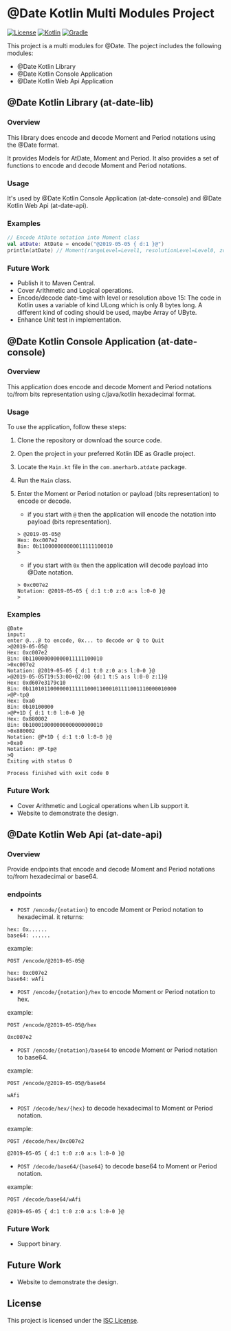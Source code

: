# @Date Kotlin Multi Modules Project

[![License](https://img.shields.io/badge/License-ISC-blue.svg)](https://opensource.org/licenses/ISC)
[![Kotlin](https://img.shields.io/badge/Kotlin-1.8.0-blue.svg)](https://kotlinlang.org/)
[![Gradle](https://img.shields.io/badge/Gradle-7.4.2-blue.svg)](https://gradle.org/)

This project is a multi modules for @Date. The poject includes the following modules:
- @Date Kotlin Library
- @Date Kotlin Console Application
- @Date Kotlin Web Api Application

## @Date Kotlin Library (at-date-lib)
### Overview
This library does encode and decode Moment and Period notations using the @Date format.

It provides Models for AtDate, Moment and Period. It also provides a set of functions to encode and decode Moment and Period notations.

### Usage
It's used by @Date Kotlin Console Application (at-date-console) and @Date Kotlin Web Api (at-date-api).

### Examples
```kotlin
// Encode AtDate notation into Moment class
val atDate: AtDate = encode("@2019-05-05 { d:1 }@")
println(atDate) // Moment(rangeLevel=Level1, resolutionLevel=Level0, zoneLevel=Level0, accuracy=Start, leapSecondsFlag=0, date=1009, time=null, zone=null, plusLeapSeconds=null, minusLeapSeconds=null)
```

### Future Work
- Publish it to Maven Central.
- Cover Arithmetic and Logical operations.
- Encode/decode date-time with level or resolution above 15: The code in Kotlin uses a variable of kind ULong which is only 8 bytes long. A different kind of coding should be used, maybe Array of UByte.
- Enhance Unit test in implementation.

## @Date Kotlin Console Application (at-date-console)
### Overview
This application does encode and decode Moment and Period notations to/from bits representation using c/java/kotlin hexadecimal format.

### Usage
To use the application, follow these steps:

1. Clone the repository or download the source code.
2. Open the project in your preferred Kotlin IDE as Gradle project.
3. Locate the `Main.kt` file in the `com.amerharb.atdate` package.
4. Run the `Main` class.
5. Enter the Moment or Period notation or payload (bits representation) to encode or decode.
    - if you start with `@` then the application will encode the notation into payload (bits representation).
    ```shell
   > @2019-05-05@
   Hex: 0xc007e2
   Bin: 0b110000000000011111100010
   >
    ```
    
    - if you start with `0x` then the application will decode payload into @Date notation.  
    ```shell
   > 0xc007e2
   Notation: @2019-05-05 { d:1 t:0 z:0 a:s l:0-0 }@
   >
    ```

### Examples
```shell
@Date
input: 
enter @...@ to encode, 0x... to decode or Q to Quit
>@2019-05-05@
Hex: 0xc007e2
Bin: 0b110000000000011111100010
>0xc007e2
Notation: @2019-05-05 { d:1 t:0 z:0 a:s l:0-0 }@
>@2019-05-05T19:53:00+02:00 {d:1 t:5 a:s l:0-0 z:1}@
Hex: 0xd607e3179c10
Bin: 0b110101100000011111100011000101111001110000010000
>@P-tp@
Hex: 0xa0
Bin: 0b10100000
>@P+1D { d:1 t:0 l:0-0 }@
Hex: 0x880002
Bin: 0b100010000000000000000010
>0x880002
Notation: @P+1D { d:1 t:0 l:0-0 }@
>0xa0
Notation: @P-tp@
>Q
Exiting with status 0

Process finished with exit code 0
```

### Future Work
- Cover Arithmetic and Logical operations when Lib support it.
- Website to demonstrate the design.

## @Date Kotlin Web Api (at-date-api)
### Overview
Provide endpoints that encode and decode Moment and Period notations to/from hexadecimal or base64.

### endpoints
- `POST /encode/{notation}` to encode Moment or Period notation to hexadecimal.
it returns:
``` 
hex: 0x......
base64: ......
```
example:
``` HTTP
POST /encode/@2019-05-05@

hex: 0xc007e2
base64: wAfi
```

- `POST /encode/{notation}/hex` to encode Moment or Period notation to hex.

example:
``` HTTP
POST /encode/@2019-05-05@/hex

0xc007e2
```

- `POST /encode/{notation}/base64` to encode Moment or Period notation to base64.

example:
``` HTTP
POST /encode/@2019-05-05@/base64

wAfi
```

- `POST /decode/hex/{hex}` to decode hexadecimal to Moment or Period notation.

example:
``` HTTP
POST /decode/hex/0xc007e2

@2019-05-05 { d:1 t:0 z:0 a:s l:0-0 }@
```

- `POST /decode/base64/{base64}` to decode base64 to Moment or Period notation.

example:
``` HTTP
POST /decode/base64/wAfi

@2019-05-05 { d:1 t:0 z:0 a:s l:0-0 }@
```

### Future Work
- Support binary.

## Future Work
- Website to demonstrate the design.

## License
This project is licensed under the [ISC License](LICENSE).
